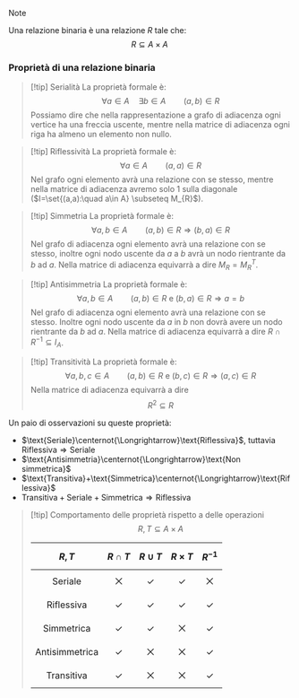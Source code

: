 >[!note]
>Una relazione binaria è una relazione $R$ tale che: $$R\subseteq A\times A$$

### Proprietà di una relazione binaria
>[!tip] Serialità
>La proprietà formale è: $$\forall a\in A\quad \exists b\in A\qquad(a,b)\in R$$
>Possiamo dire che nella rappresentazione a grafo di adiacenza ogni vertice ha una freccia uscente, mentre nella matrice di adiacenza ogni riga ha almeno un elemento non nullo.

>[!tip] Riflessività
>La proprietà formale è: $$\forall a\in A\qquad (a,a)\in R$$
>Nel grafo ogni elemento avrà una relazione con se stesso, mentre nella matrice di adiacenza avremo solo $1$ sulla diagonale ($I=\set{(a,a):\quad a\in A} \subseteq M_{R}$). 

>[!tip] Simmetria
>La proprietà formale è: $$\forall a,b\in A\qquad (a,b)\in R\Longrightarrow (b,a)\in R$$
>Nel grafo di adiacenza ogni elemento avrà una relazione con se stesso, inoltre ogni nodo uscente da $a$ a $b$ avrà un nodo rientrante da $b$ ad $a$. Nella matrice di adiacenza equivarrà a dire $M_{R}=M_{R}^{T}$.

>[!tip] Antisimmetria
>La proprietà formale è: $$\forall a,b \in A\qquad (a,b)\in R\text{ e } (b,a)\in R\Longrightarrow a=b$$
>Nel grafo di adiacenza ogni elemento avrà una relazione con se stesso. Inoltre ogni nodo uscente da $a$ in $b$ non dovrà avere un nodo rientrante da $b$ ad $a$. Nella matrice di adiacenza equivarrà a dire $R\cap R^{-1}\subseteq I_{A}$.

>[!tip] Transitività
>La proprietà formale è: $$\forall a,b,c\in A\qquad (a,b)\in R\text{ e }(b,c)\in R\Longrightarrow (a,c)\in R$$
>Nella matrice di adiacenza equivarrà a dire $$R^{2}\subseteq R$$

Un paio di osservazioni su queste proprietà:
- $\text{Seriale}\centernot{\Longrightarrow}\text{Riflessiva}$, tuttavia $\text{Riflessiva}\Longrightarrow\text{Seriale}$
- $\text{Antisimmetria}\centernot{\Longrightarrow}\text{Non simmetrica}$
- $\text{Transitiva}+\text{Simmetrica}\centernot{\Longrightarrow}\text{Riflessiva}$
- $\text{Transitiva}+\text{Seriale}+\text{Simmetrica}\Longrightarrow\text{Riflessiva}$

>[!tip] Comportamento delle proprietà rispetto a delle operazioni
>$$R,T\subseteq A\times A$$
>
>| $$R,T$$                   | $$R\cap T$$    | $$R\cup T$$    | $$R\times T$$  | $$R^{-1}$$     |
>| ------------------------- | -------------- | -------------- | -------------- | -------------- |
>| $$\text{Seriale}$$        | $$\bigtimes$$  | $$\checkmark$$ | $$\checkmark$$ | $$\bigtimes$$  |
>| $$\text{Riflessiva}$$     | $$\checkmark$$ | $$\checkmark$$ | $$\checkmark$$ | $$\checkmark$$ |
>| $$\text{Simmetrica}$$     | $$\checkmark$$ | $$\checkmark$$ | $$\bigtimes$$  | $$\checkmark$$ |
>| $$\text{Antisimmetrica}$$ | $$\checkmark$$ | $$\bigtimes$$  | $$\bigtimes$$  | $$\checkmark$$ |
>| $$\text{Transitiva}$$     | $$\checkmark$$ | $$\bigtimes$$  | $$\bigtimes$$  | $$\checkmark$$ |

